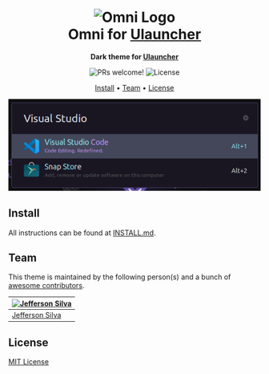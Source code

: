 <h1 align="center">
  <br>
  <img src="https://storage.googleapis.com/golden-wind/github/omni/omni.png" alt="Omni Logo" width="100">
  <br>
  Omni for <a href="https://ulauncher.io">Ulauncher</a>
  <br>
</h1>

<p align="center">
  <strong>Dark theme for <a href="https://ulauncher.io">Ulauncher</a></strong>
</p>

<p align="center">
  <img src="https://img.shields.io/badge/PRs-welcome-%238257E6.svg" alt="PRs welcome!" />

  <img alt="License" src="https://img.shields.io/badge/license-MIT-%238257E6">
</p>

<p align="center">
  <a href="#install">Install</a> •
  <a href="#team">Team</a> •
  <a href="#license">License</a>
</p>

<p align="center">
  <img alt="Omni screnshoot for Ulauncher" src="./screenshot.png">
</p>

## Install

All instructions can be found at [INSTALL.md](./INSTALL.md).

## Team

This theme is maintained by the following person(s) and a bunch of [awesome contributors](https://github.com/getomni/ulauncher/graphs/contributors).

| [![Jefferson Silva](https://github.com/JeffSilva01.png?size=100)](https://github.com/JeffSilva01) |
| ------------------------------------------------------------------------------------------------- |
| [Jefferson Silva](https://github.com/JeffSilva01)                                                 |

## License

[MIT License](./LICENSE.md)
